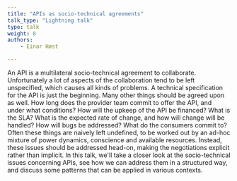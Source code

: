 ```yaml
---
title: "APIs as socio-technical agreements"
talk_type: "Lightning talk"
type: talk
weight: 8
authors:
    - Einar Høst

---
```

An API is a multilateral socio-technical agreement to collaborate. Unfortunately a lot of aspects of the collaboration tend to be left unspecified, which causes all kinds of problems. A technical specification for the API is just the beginning. Many other things should be agreed upon as well. How long does the provider team commit to offer the API, and under what conditions? How will the upkeep of the API be financed? What is the SLA? What is the expected rate of change, and how will change will be handled? How will bugs be addressed? What do the consumers commit to? Often these things are naively left undefined, to be worked out by an ad-hoc mixture of power dynamics, conscience and available resources. Instead, these issues should be addressed head-on, making the negotiations explicit rather than implicit. In this talk, we'll take a closer look at the socio-technical issues concerning APIs, see how we can address them in a structured way, and discuss some patterns that can be applied in various contexts.
